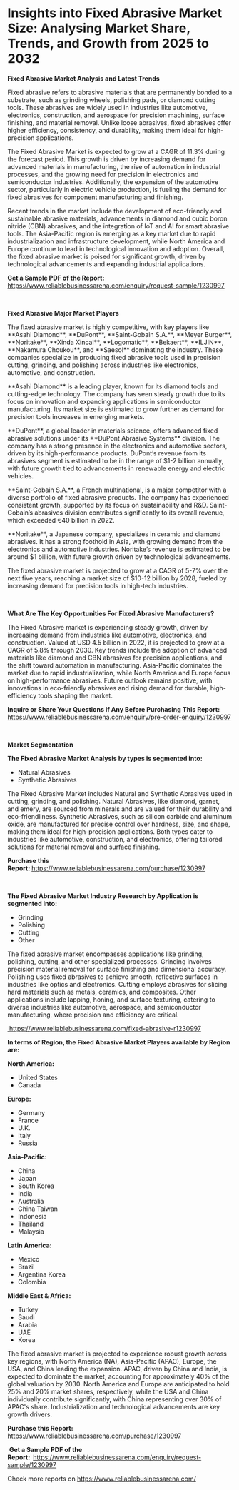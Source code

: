 <p><h1>Insights into Fixed Abrasive Market Size: Analysing Market Share, Trends, and Growth from 2025 to 2032</h1></p><p><strong>Fixed Abrasive Market Analysis and Latest Trends</strong></p>
<p><p>Fixed abrasive refers to abrasive materials that are permanently bonded to a substrate, such as grinding wheels, polishing pads, or diamond cutting tools. These abrasives are widely used in industries like automotive, electronics, construction, and aerospace for precision machining, surface finishing, and material removal. Unlike loose abrasives, fixed abrasives offer higher efficiency, consistency, and durability, making them ideal for high-precision applications.</p><p>The Fixed Abrasive Market is expected to grow at a CAGR of 11.3% during the forecast period. This growth is driven by increasing demand for advanced materials in manufacturing, the rise of automation in industrial processes, and the growing need for precision in electronics and semiconductor industries. Additionally, the expansion of the automotive sector, particularly in electric vehicle production, is fueling the demand for fixed abrasives for component manufacturing and finishing.</p><p>Recent trends in the market include the development of eco-friendly and sustainable abrasive materials, advancements in diamond and cubic boron nitride (CBN) abrasives, and the integration of IoT and AI for smart abrasive tools. The Asia-Pacific region is emerging as a key market due to rapid industrialization and infrastructure development, while North America and Europe continue to lead in technological innovation and adoption. Overall, the fixed abrasive market is poised for significant growth, driven by technological advancements and expanding industrial applications.</p></p>
<p><strong>Get a Sample PDF of the Report:&nbsp;</strong> <a href="https://www.reliablebusinessarena.com/enquiry/request-sample/1230997?utm_campaign=2041&utm_medium=2&utm_source=Github&utm_content=ia&utm_term=26012025&utm_id=fixed-abrasive">https://www.reliablebusinessarena.com/enquiry/request-sample/1230997</a></p>
<p>&nbsp;</p>
<p><strong>Fixed Abrasive Major Market Players</strong></p>
<p><p>The fixed abrasive market is highly competitive, with key players like **Asahi Diamond**, **DuPont**, **Saint-Gobain S.A.**, **Meyer Burger**, **Noritake**, **Xinda Xincai**, **Logomatic**, **Bekaert**, **ILJIN**, **Nakamura Choukou**, and **Saesol** dominating the industry. These companies specialize in producing fixed abrasive tools used in precision cutting, grinding, and polishing across industries like electronics, automotive, and construction.</p><p>**Asahi Diamond** is a leading player, known for its diamond tools and cutting-edge technology. The company has seen steady growth due to its focus on innovation and expanding applications in semiconductor manufacturing. Its market size is estimated to grow further as demand for precision tools increases in emerging markets.</p><p>**DuPont**, a global leader in materials science, offers advanced fixed abrasive solutions under its **DuPont Abrasive Systems** division. The company has a strong presence in the electronics and automotive sectors, driven by its high-performance products. DuPont’s revenue from its abrasives segment is estimated to be in the range of $1-2 billion annually, with future growth tied to advancements in renewable energy and electric vehicles.</p><p>**Saint-Gobain S.A.**, a French multinational, is a major competitor with a diverse portfolio of fixed abrasive products. The company has experienced consistent growth, supported by its focus on sustainability and R&D. Saint-Gobain’s abrasives division contributes significantly to its overall revenue, which exceeded €40 billion in 2022.</p><p>**Noritake**, a Japanese company, specializes in ceramic and diamond abrasives. It has a strong foothold in Asia, with growing demand from the electronics and automotive industries. Noritake’s revenue is estimated to be around $1 billion, with future growth driven by technological advancements.</p><p>The fixed abrasive market is projected to grow at a CAGR of 5-7% over the next five years, reaching a market size of $10-12 billion by 2028, fueled by increasing demand for precision tools in high-tech industries.</p></p>
<p>&nbsp;</p>
<p><strong>What Are The Key Opportunities For Fixed Abrasive Manufacturers?</strong></p>
<p><p>The Fixed Abrasive market is experiencing steady growth, driven by increasing demand from industries like automotive, electronics, and construction. Valued at USD 4.5 billion in 2022, it is projected to grow at a CAGR of 5.8% through 2030. Key trends include the adoption of advanced materials like diamond and CBN abrasives for precision applications, and the shift toward automation in manufacturing. Asia-Pacific dominates the market due to rapid industrialization, while North America and Europe focus on high-performance abrasives. Future outlook remains positive, with innovations in eco-friendly abrasives and rising demand for durable, high-efficiency tools shaping the market.</p></p>
<p><strong>Inquire or Share Your Questions If Any Before Purchasing This Report:</strong> <a href="https://www.reliablebusinessarena.com/enquiry/pre-order-enquiry/1230997?utm_campaign=2041&utm_medium=2&utm_source=Github&utm_content=ia&utm_term=26012025&utm_id=fixed-abrasive">https://www.reliablebusinessarena.com/enquiry/pre-order-enquiry/1230997</a></p>
<p>&nbsp;</p>
<p><strong>Market Segmentation</strong></p>
<p><strong>The Fixed Abrasive Market Analysis by types is segmented into:</strong></p>
<p><ul><li>Natural Abrasives</li><li>Synthetic Abrasives</li></ul></p>
<p><p>The Fixed Abrasive Market includes Natural and Synthetic Abrasives used in cutting, grinding, and polishing. Natural Abrasives, like diamond, garnet, and emery, are sourced from minerals and are valued for their durability and eco-friendliness. Synthetic Abrasives, such as silicon carbide and aluminum oxide, are manufactured for precise control over hardness, size, and shape, making them ideal for high-precision applications. Both types cater to industries like automotive, construction, and electronics, offering tailored solutions for material removal and surface finishing.</p></p>
<p><strong>Purchase this Report:&nbsp;</strong><a href="https://www.reliablebusinessarena.com/purchase/1230997?utm_campaign=2041&utm_medium=2&utm_source=Github&utm_content=ia&utm_term=26012025&utm_id=fixed-abrasive">https://www.reliablebusinessarena.com/purchase/1230997</a></p>
<p>&nbsp;</p>
<p><strong>The Fixed Abrasive Market Industry Research by Application is segmented into:</strong></p>
<p><ul><li>Grinding</li><li>Polishing</li><li>Cutting</li><li>Other</li></ul></p>
<p><p>The fixed abrasive market encompasses applications like grinding, polishing, cutting, and other specialized processes. Grinding involves precision material removal for surface finishing and dimensional accuracy. Polishing uses fixed abrasives to achieve smooth, reflective surfaces in industries like optics and electronics. Cutting employs abrasives for slicing hard materials such as metals, ceramics, and composites. Other applications include lapping, honing, and surface texturing, catering to diverse industries like automotive, aerospace, and semiconductor manufacturing, where precision and efficiency are critical.</p></p>
<p><a href="https://www.reliablebusinessarena.com/fixed-abrasive-r1230997?utm_campaign=2041&utm_medium=2&utm_source=Github&utm_content=ia&utm_term=26012025&utm_id=fixed-abrasive">&nbsp;https://www.reliablebusinessarena.com/fixed-abrasive-r1230997</a></p>
<p><strong>In terms of Region, the Fixed Abrasive Market Players available by Region are:</strong></p>
<p>
    <p> <strong> North America: </strong>
        <ul>
            <li>United States</li>
            <li>Canada</li>
        </ul>
        </p> 
    <p> <strong> Europe: </strong>
        <ul>
            <li>Germany</li>
            <li>France</li>
            <li>U.K.</li>
            <li>Italy</li>
            <li>Russia</li>
        </ul>
        </p> 
    <p> <strong> Asia-Pacific: </strong>
        <ul>
            <li>China</li>
            <li>Japan</li>
            <li>South Korea</li>
            <li>India</li>
            <li>Australia</li>
            <li>China Taiwan</li>
            <li>Indonesia</li>
            <li>Thailand</li>
            <li>Malaysia</li>
        </ul>
        </p> 
    <p> <strong> Latin America: </strong>
        <ul>
            <li>Mexico</li>
            <li>Brazil</li>
            <li>Argentina Korea</li>
            <li>Colombia</li>
        </ul>
        </p> 
    <p> <strong> Middle East & Africa: </strong>
        <ul>
            <li>Turkey</li>
            <li>Saudi</li>
            <li>Arabia</li>
            <li>UAE</li>
            <li>Korea</li>
        </ul>
    </p>
    </p>
<p><p>The fixed abrasive market is projected to experience robust growth across key regions, with North America (NA), Asia-Pacific (APAC), Europe, the USA, and China leading the expansion. APAC, driven by China and India, is expected to dominate the market, accounting for approximately 40% of the global valuation by 2030. North America and Europe are anticipated to hold 25% and 20% market shares, respectively, while the USA and China individually contribute significantly, with China representing over 30% of APAC's share. Industrialization and technological advancements are key growth drivers.</p></p>
<p><strong>Purchase this Report: </strong><a href="https://www.reliablebusinessarena.com/purchase/1230997?utm_campaign=2041&utm_medium=2&utm_source=Github&utm_content=ia&utm_term=26012025&utm_id=fixed-abrasive">https://www.reliablebusinessarena.com/purchase/1230997</a></p>
<p>&nbsp;<strong>Get a Sample PDF of the Report:&nbsp;&nbsp;</strong><a href="https://www.reliablebusinessarena.com/enquiry/request-sample/1230997?utm_campaign=2041&utm_medium=2&utm_source=Github&utm_content=ia&utm_term=26012025&utm_id=fixed-abrasive">https://www.reliablebusinessarena.com/enquiry/request-sample/1230997</a></p>
<p><strong></strong></p>
<p>Check more reports on <a href="https://www.reliablebusinessarena.com/?utm_campaign=2041&utm_medium=2&utm_source=Github&utm_content=ia&utm_term=26012025&utm_id=fixed-abrasive">https://www.reliablebusinessarena.com/</a></p>